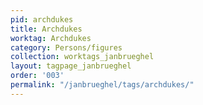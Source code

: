 ```yaml
---
pid: archdukes
title: Archdukes
worktag: Archdukes
category: Persons/figures
collection: worktags_janbrueghel
layout: tagpage_janbrueghel
order: '003'
permalink: "/janbrueghel/tags/archdukes/"
---
```


